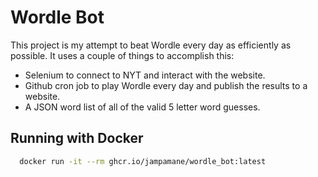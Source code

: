 # Wordle Bot
This project is my attempt to beat Wordle every day as efficiently as possible. It uses a couple of things to accomplish this:

- Selenium to connect to NYT and interact with the website.
- Github cron job to play Wordle every day and publish the results to a website.
- A JSON word list of all of the valid 5 letter word guesses.

## Running with Docker
``` bash
  docker run -it --rm ghcr.io/jampamane/wordle_bot:latest
```
